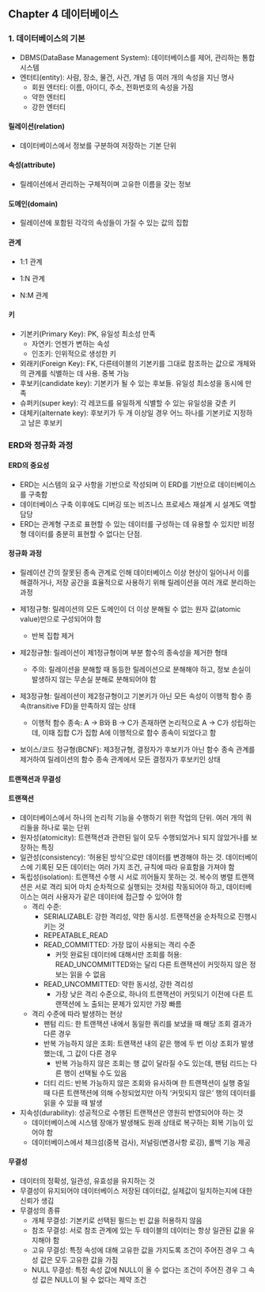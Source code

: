 ## Chapter 4 데이터베이스

### 1. 데이터베이스의 기본

- DBMS(DataBase Management System): 데이터베이스를 제어, 관리하는 통합 시스템
- 엔터티(entity): 사람, 장소, 물건, 사건, 개념 등 여러 개의 속성을 지닌 명사
  - 회원 엔터티: 이름, 아이디, 주소, 전화번호의 속성을 가짐
  - 약한 엔터티
  - 강한 엔터티

#### 릴레이션(relation)

- 데이터베이스에서 정보를 구분하여 저장하는 기본 단위

#### 속성(attribute)

- 릴레이션에서 관리하는 구체적이며 고유한 이름을 갖는 정보

#### 도메인(domain)

- 릴레이션에 포함된 각각의 속성들이 가질 수 있는 값의 집합

#### 관계

- 1:1 관계
- 1:N 관계

- N:M 관계

#### 키

- 기본키(Primary Key): PK, 유일성 최소성 만족
  - 자연키: 언젠가 변하는 속성
  - 인조키: 인위적으로 생성한 키
- 외래키(Foreign Key): FK, 다른테이블의 기본키를 그대로 참조하는 값으로 개체와의 관계를 식별하는 데 사용. 중복 가능
- 후보키(candidate key): 기본키가 될 수 있는 후보들. 유일성 최소성을 동시에 만족
- 슈퍼키(super key): 각 레코드를 유일하게 식별할 수 있는 유일성을 갖춘 키
- 대체키(alternate key): 후보키가 두 개 이상일 경우 어느 하나를 기본키로 지정하고 남은 후보키

### ERD와 정규화 과정

#### ERD의 중요성

- ERD는 시스템의 요구 사항을 기반으로 작성되며 이 ERD를 기반으로 데이터베이스를 구축함
- 데이터베이스 구축 이후에도 디버깅 또는 비즈니스 프로세스 재설계 시 설계도 역할 담당
- ERD는 관계형 구조로 표현할 수 있는 데이터를 구성하는 데 유용할 수 있지만 비정형 데이터를 충분히 표현할 수 없다는 단점.

#### 정규화 과정

- 릴레이션 간의 잘못된 종속 관계로 인해 데이터베이스 이상 현상이 일어나서 이를 해결하거나, 저장 공간을 효율적으로 사용하기 위해 릴레이션을 여러 개로 분리하는 과정
- 제1정규형: 릴레이션의 모든 도메인이 더 이상 분해될 수 없는 원자 값(atomic value)만으로 구성되어야 함
  - 반복 집합 제거
- 제2정규형: 릴레이션이 제1정규형이며 부분 함수의 종속성을 제거한 형태
  - 주의: 릴레이션을 분해할 때 동등한 릴레이션으로 분해해야 하고, 정보 손실이 발생하지 않는 무손실 분해로 분해되어야 함
- 제3정규형: 릴레이션이 제2정규형이고 기본키가 아닌 모든 속성이 이행적 함수 종속(transitive FD)을 만족하지 않는 상태
  - 이행적 함수 종속: A → B와 B → C가 존재하면 논리적으로 A → C가 성립하는데, 이때 집합 C가 집합 A에 이행적으로 함수 종속이 되었다고 함

- 보이스/코드 정규형(BCNF): 제3정규형, 결정자가 후보키가 아닌 함수 종속 관계를 제거하여 릴레이션의 함수 종속 관계에서 모든 결정자가 후보키인 상태

#### 트랜잭션과 무결성

#### 트랜잭션

- 데이터베이스에서 하나의 논리적 기능을 수행하기 위한 작업의 단위. 여러 개의 쿼리들을 하나로 묶는 단위
- 원자성(atomicity): 트랜잭션과 관련된 일이 모두 수행되었거나 되지 않았거나를 보장하는 특징
- 일관성(consistency): ‘허용된 방식’으로만 데이터를 변경해야 하는 것. 데이터베이스에 기록된 모든 데이터는 여러 가지 조건, 규칙에 따라 유효함을 가져야 함
- 독립성(isolation): 트랜잭션 수행 시 서로 끼어들지 못하는 것. 복수의 병렬 트랜잭션은 서로 격리 되어 마치 순차적으로 실행되는 것처럼 작동되어야 하고, 데이터베이스는 여러 사용자가 같은 데이터에 접근할 수 있어야 함
  - 격리 수준: 
    - SERIALIZABLE: 강한 격리성, 약한 동시성. 트랜잭션을 순차적으로 진행시키는 것
    - REPEATABLE_READ
    - READ_COMMITTED: 가장 많이 사용되는 격리 수준
      - 커밋 완료된 데이터에 대해서만 조회를 허용: READ_UNCOMMITTED와는 달리 다른 트랜잭션이 커밋하지 않은 정보는 읽을 수 없음
    - READ_UNCOMMITTED: 약한 동시성, 강한 격리성
      - 가장 낮은 격리 수준으로, 하나의 트랜잭션이 커밋되기 이전에 다른 트랜잭션에 노 출되는 문제가 있지만 가장 빠름
  - 격리 수준에 따라 발생하는 현상
    - 팬텀 리드: 한 트랜잭션 내에서 동일한 쿼리를 보냈을 때 해당 조회 결과가 다른 경우
    - 반복 가능하지 않은 조회:  트랜잭션 내의 같은 행에 두 번 이상 조회가 발생했는데, 그 값이 다른 경우
      - 반복 가능하지 않은 조회는 행 값이 달라질 수도 있는데, 팬텀 리드는 다른 행이 선택될 수도 있음
    - 더티 리드: 반복 가능하지 않은 조회와 유사하며 한 트랜잭션이 실행 중일 때 다른 트랜잭션에 의해 수정되었지만 아직 ‘커밋되지 않은’ 행의 데이터를 읽을 수 있을 때 발생
- 지속성(durability): 성공적으로 수행된 트랜잭션은 영원히 반영되어야 하는 것
  - 데이터베이스에 시스템 장애가 발생해도 원래 상태로 복구하는 회복 기능이 있어야 함
  - 데이터베이스에서 체크섬(중복 검사), 저널링(변경사항 로깅), 롤백 기능 제공

#### 무결성

- 데이터의 정확성, 일관성, 유효성을 유지하는 것
- 무결성이 유지되어야 데이터베이스 저장된 데이터값, 실제값이 일치하는지에 대한 신뢰가 생김
- 무결성의 종류
  - 개체 무결성: 기본키로 선택된 필드는 빈 값을 허용하지 않음
  - 참조 무결성: 서로 참조 관계에 있는 두 테이블의 데이터는 항상 일관된 값을 유지해야 함
  - 고유 무결성: 특정 속성에 대해 고유한 값을 가지도록 조건이 주어진 경우 그 속성 값은 모두 고유한 값을 가짐
  - NULL 무결성: 특정 속성 값에 NULL이 올 수 없다는 조건이 주어진 경우 그 속성 값은 NULL이 될 수 없다는 제약 조건